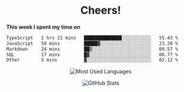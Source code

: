 <h1 align="center">Cheers!</h1>

**This week I spent my time on**
<!--START_SECTION:waka-->

```txt
TypeScript   2 hrs 21 mins   ██████████████░░░░░░░░░░░   55.43 %
JavaScript   59 mins         █████▓░░░░░░░░░░░░░░░░░░░   23.28 %
Markdown     24 mins         ██▒░░░░░░░░░░░░░░░░░░░░░░   09.57 %
SQL          17 mins         █▓░░░░░░░░░░░░░░░░░░░░░░░   06.77 %
Other        5 mins          ▓░░░░░░░░░░░░░░░░░░░░░░░░   02.12 %
```

<!--END_SECTION:waka-->

<p align="center"><img src="https://github-readme-stats.vercel.app/api/top-langs/?username=thnkrn&layout=compact&hide=html&theme=tokyonight" alt="Most Used Languages" /></p>

<p align="center"><img src="https://github-readme-stats.vercel.app/api?username=thnkrn&show_icons=true&count_private=true&theme=tokyonight&show=reviews&hide_rank=false&rank_icon=github" alt="GitHub Stats" /></p>

<!-- <p align="center"><a href="https://wakatime.com"><img src="https://wakatime.com/share/@thnkrn/40092326-d1bd-471b-89da-9a7c63939402.png" /></p>
 -->

